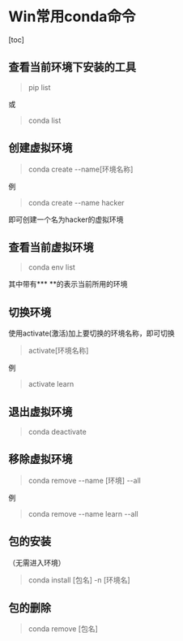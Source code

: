 # Win常用conda命令

[toc]

## 查看当前环境下安装的工具

> pip list

或

> conda list



## 创建虚拟环境

> conda create --name[环境名称]

例

> conda create --name hacker

即可创建一个名为hacker的虚拟环境

## 查看当前虚拟环境

> conda env list

其中带有*** **的表示当前所用的环境

## 切换环境

使用activate(激活)加上要切换的环境名称，即可切换

> activate[环境名称]

例

> activate learn 



## 退出虚拟环境

> conda deactivate



## 移除虚拟环境

> conda remove --name [环境] --all

例

> conda remove --name learn --all



## 包的安装

（无需进入环境）

> conda install [包名] -n [环境名]

## 包的删除

> conda remove [包名]












